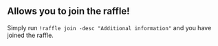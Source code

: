 Allows you to join the raffle!
---
Simply run `!raffle join -desc "Additional information"` and you have joined the raffle. 